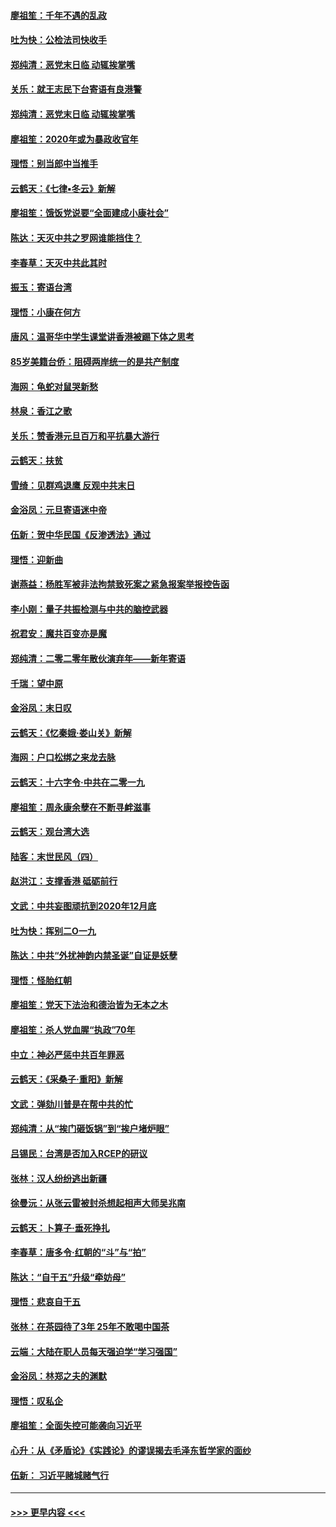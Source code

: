 #### [廖祖笙：千年不遇的乱政](../pages/nsc993/n11770373.md?t=01060811) 
#### [吐为快：公检法司快收手](../pages/nsc993/n11770359.md?t=01060811) 
#### [郑纯清：恶党末日临 动辄挨掌嘴](../pages/nsc993/n11769912.md?t=01060811) 
#### [关乐：就王志民下台寄语有良港警](../pages/nsc993/n11769903.md?t=01060811) 
#### [郑纯清：恶党末日临 动辄挨掌嘴](../pages/nsc993/n11769356.md?t=01060811) 
#### [廖祖笙：2020年或为暴政收官年](../pages/nsc993/n11768216.md?t=01060811) 
#### [理悟：别当郎中当推手](../pages/nsc993/n11768243.md?t=01060811) 
#### [云鹤天：《七律▪冬云》新解](../pages/nsc993/n11768204.md?t=01060811) 
#### [廖祖笙：饿饭党说要“全面建成小康社会”](../pages/nsc993/n11767482.md?t=01060811) 
#### [陈达：天灭中共之罗网谁能挡住？](../pages/nsc993/n11767465.md?t=01060811) 
#### [李春草：天灭中共此其时](../pages/nsc993/n11767452.md?t=01060811) 
#### [振玉：寄语台湾](../pages/nsc993/n11767432.md?t=01060811) 
#### [理悟：小康在何方](../pages/nsc993/n11767394.md?t=01060811) 
#### [唐风：温哥华中学生课堂讲香港被踢下体之思考](../pages/nsc993/n11766848.md?t=01060811) 
#### [85岁美籍台侨：阻碍两岸统一的是共产制度](../pages/nsc993/n11765043.md?t=01060811) 
#### [海网：龟蛇对鼠哭新愁](../pages/nsc993/n11764895.md?t=01060811) 
#### [林泉：香江之歌](../pages/nsc993/n11764415.md?t=01060811) 
#### [关乐：赞香港元旦百万和平抗暴大游行](../pages/nsc993/n11764382.md?t=01060811) 
#### [云鹤天：扶贫](../pages/nsc993/n11764245.md?t=01060811) 
#### [雪绮：见群鸡退鹰  反观中共末日](../pages/nsc993/n11762112.md?t=01060811) 
#### [金浴凤：元旦寄语迷中帝](../pages/nsc993/n11761788.md?t=01060811) 
#### [伍新：贺中华民国《反渗透法》通过](../pages/nsc993/n11761994.md?t=01060811) 
#### [理悟：迎新曲](../pages/nsc993/n11761152.md?t=01060811) 
#### [谢燕益：杨胜军被非法拘禁致死案之紧急报案举报控告函](../pages/nsc993/n11756134.md?t=01060811) 
#### [李小刚：量子共振检测与中共的脑控武器](../pages/nsc993/n11754518.md?t=01060811) 
#### [祝君安：魔共百变亦是魔](../pages/nsc993/n11754469.md?t=01060811) 
#### [郑纯清：二零二零年散伙演弃年——新年寄语](../pages/nsc993/n11754195.md?t=01060811) 
#### [千瑞：望中原](../pages/nsc993/n11754159.md?t=01060811) 
#### [金浴凤：末日叹](../pages/nsc993/n11752359.md?t=01060811) 
#### [云鹤天：《忆秦娥‧娄山关》新解](../pages/nsc993/n11752348.md?t=01060811) 
#### [海网：户口松绑之来龙去脉](../pages/nsc993/n11752328.md?t=01060811) 
#### [云鹤天：十六字令‧中共在二零一九](../pages/nsc993/n11752305.md?t=01060811) 
#### [廖祖笙：周永康余孽在不断寻衅滋事](../pages/nsc993/n11751013.md?t=01060811) 
#### [云鹤天：观台湾大选](../pages/nsc993/n11751007.md?t=01060811) 
#### [陆客：末世民风（四）](../pages/nsc993/n11749203.md?t=01060811) 
#### [赵洪江：支撑香港 砥砺前行](../pages/nsc993/n11748482.md?t=01060811) 
#### [文武：中共妄图顽抗到2020年12月底](../pages/nsc993/n11748446.md?t=01060811) 
#### [吐为快：挥别二O一九](../pages/nsc993/n11748411.md?t=01060811) 
#### [陈达：中共“外扰神韵内禁圣诞”自证是妖孽](../pages/nsc993/n11748226.md?t=01060811) 
#### [理悟：怪胎红朝](../pages/nsc993/n11748206.md?t=01060811) 
#### [廖祖笙：党天下法治和德治皆为无本之木](../pages/nsc993/n11748135.md?t=01060811) 
#### [廖祖笙：杀人党血腥“执政”70年](../pages/nsc993/n11745144.md?t=01060811) 
#### [中立：神必严惩中共百年罪恶](../pages/nsc993/n11744970.md?t=01060811) 
#### [云鹤天：《采桑子‧重阳》新解](../pages/nsc993/n11744948.md?t=01060811) 
#### [文武：弹劾川普是在帮中共的忙](../pages/nsc993/n11744758.md?t=01060811) 
#### [郑纯清：从“挨门砸饭锅”到“挨户堵炉眼”](../pages/nsc993/n11744745.md?t=01060811) 
#### [吕锡民：台湾是否加入RCEP的研议](../pages/nsc993/n11744701.md?t=01060811) 
#### [张林：汉人纷纷逃出新疆](../pages/nsc993/n11743530.md?t=01060811) 
#### [徐曼沅：从张云雷被封杀想起相声大师吴兆南](../pages/nsc993/n11741816.md?t=01060811) 
#### [云鹤天：卜算子‧垂死挣扎](../pages/nsc993/n11739956.md?t=01060811) 
#### [李春草：唐多令‧红朝的“斗”与“拍”](../pages/nsc993/n11739830.md?t=01060811) 
#### [陈达：“自干五”升级“牵妨母”](../pages/nsc993/n11739724.md?t=01060811) 
#### [理悟：悲哀自干五](../pages/nsc993/n11739547.md?t=01060811) 
#### [张林：在茶园待了3年 25年不敢喝中国茶](../pages/nsc993/n11739240.md?t=01060811) 
#### [云端：大陆在职人员每天强迫学“学习强国”](../pages/nsc993/n11738735.md?t=01060811) 
#### [金浴凤：林郑之夫的渊默](../pages/nsc993/n11737735.md?t=01060811) 
#### [理悟：叹私企](../pages/nsc993/n11737715.md?t=01060811) 
#### [廖祖笙：全面失控可能袭向习近平](../pages/nsc993/n11737704.md?t=01060811) 
#### [心升：从《矛盾论》《实践论》的谬误揭去毛泽东哲学家的面纱](../pages/nsc993/n11736962.md?t=01060811) 
#### [伍新： 习近平赌城赌气行](../pages/nsc993/n11736929.md?t=01060811) 

----
#### [ >>> 更早内容 <<< ](../indexes/nsc993-earlier.md)
